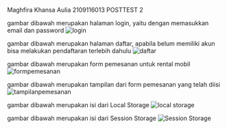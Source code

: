 Maghfira Khansa Aulia
2109116013
POSTTEST 2

gambar dibawah merupakan halaman login, yaitu dengan memasukkan email dan password
![login](https://user-images.githubusercontent.com/120169429/227735263-49712797-dc1e-4f1e-b746-6c27c8bb0d2f.jpeg)


gambar dibawah merupakan halaman daftar, apabila belum memiliki akun bisa melakukan pendaftaran terlebih dahulu
![daftar](https://user-images.githubusercontent.com/120169429/227735271-de43b9de-2ab5-43f5-860b-426373ba6a26.jpeg)


gambar dibawah merupakan form pemesanan untuk rental mobil
![formpemesanan](https://user-images.githubusercontent.com/120169429/227735817-18e87119-6a28-48b2-bf9c-7f526b8025bb.jpeg)


gambar dibawah merupakan tampilan dari form pemesanan yang telah diisi
![tampilanpemesanan](https://user-images.githubusercontent.com/120169429/227735994-d13a4644-368e-42e7-b2c5-91d3900f4dec.jpeg)


gambar dibawah merupakan isi dari Local Storage
![local storage](https://user-images.githubusercontent.com/120169429/227735832-d1c45ae8-2900-402b-a481-7528b752f3dc.jpeg)


gambar dibawah merupakan isi dari Session Storage
![Session Storage](https://user-images.githubusercontent.com/120169429/227735845-ff16c325-3479-4d44-8994-edeaebd4afab.jpeg)
